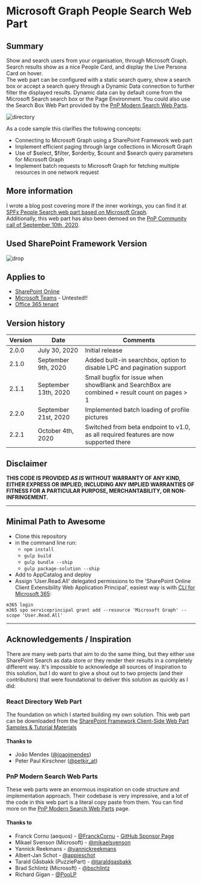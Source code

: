# Microsoft Graph People Search Web Part

## Summary

Show and search users from your organisation, through Microsoft Graph. Search results show as a nice People Card, and display the Live Persona Card on hover.  
The web part can be configured with a static search query, show a search box or accept a search query through a Dynamic Data connection to further filter the displayed results. Dynamic data can by default come from the Microsoft Search search box or the Page Environment. You could also use the Search Box Web Part provided by the [PnP Modern Search Web Parts](https://microsoft-search.github.io/pnp-modern-search/).

![directory](/assets/MicrosoftGraphPeopleSearch.gif) 

As a code sample this clarifies the following concepts:
- Connecting to Microsoft Graph using a SharePoint Framework web part
- Implement efficient paging through large collections in Microsoft Graph
- Use of $select, $filter, $orderby, $count and $search query parameters for Microsoft Graph
- Implement batch requests to Microsoft Graph for fetching multiple resources in one network request

## More information
I wrote a blog post covering more if the inner workings, you can find it at [SPFx People Search web part based on Microsoft Graph](https://blog.yannickreekmans.be/spfx-people-search-web-part-based-on-microsoft-graph/).  
Additionally, this web part has also been demoed on the [PnP Community call of September 10th, 2020](https://youtu.be/vxwzNCWIAWY?t=1342).

## Used SharePoint Framework Version 
![drop](https://img.shields.io/badge/version-1.11-green.svg)

## Applies to

* [SharePoint Online](https://docs.microsoft.com/sharepoint/dev/spfx/sharepoint-framework-overview)
* [Microsoft Teams](https://products.office.com/en-US/microsoft-teams/group-chat-software) - Untested!!
* [Office 365 tenant](https://docs.microsoft.com/sharepoint/dev/spfx/set-up-your-development-environment)

## Version history

Version|Date|Comments
-------|----|--------
2.0.0|July 30, 2020|Initial release
2.1.0|September 9th, 2020|Added built-in searchbox, option to disable LPC and pagination support
2.1.1|September 13th, 2020|Small bugfix for issue when showBlank and SearchBox are combined + result count on pages > 1
2.2.0|September 21st, 2020|Implemented batch loading of profile pictures
2.2.1|October 4th, 2020|Switched from beta endpoint to v1.0, as all required features are now supported there

## Disclaimer
**THIS CODE IS PROVIDED *AS IS* WITHOUT WARRANTY OF ANY KIND, EITHER EXPRESS OR IMPLIED, INCLUDING ANY IMPLIED WARRANTIES OF FITNESS FOR A PARTICULAR PURPOSE, MERCHANTABILITY, OR NON-INFRINGEMENT.**

---

## Minimal Path to Awesome

- Clone this repository
- in the command line run:
  - `npm install`
  - `gulp build`
  - `gulp bundle --ship`
  - `gulp package-solution --ship`
- Add to AppCatalog and deploy
- Assign 'User.Read.All' delegated permissions to the 'SharePoint Online Client Extensibility Web Application Principal', easiest way is with [CLI for Microsoft 365](https://pnp.github.io/cli-microsoft365/):
```
m365 login
m365 spo serviceprincipal grant add --resource 'Microsoft Graph' --scope 'User.Read.All'
```

---

## Acknowledgements / Inspiration

There are many web parts that aim to do the same thing, but they either use SharePoint Search as data store or they render their results in a completely different way. It's impossible to acknowledge all sources of inspiration to this solution, but I do want to give a shout out to two projects (and their contributors) that were foundational to deliver this solution as quickly as I did:

### React Directory Web Part
The foundation on which I started building my own solution. This web part can be downloaded from the [SharePoint Framework Client-Side Web Part Samples & Tutorial Materials](https://github.com/pnp/sp-dev-fx-webparts/tree/master/samples/react-directory)

#### Thanks to
- João Mendes ([@joaojmendes](https://twitter.com/joaojmendes))
- Peter Paul Kirschner ([@petkir_at](https://twitter.com/petkir_at))

### PnP Modern Search Web Parts
These web parts were an enormous inspiration on code structure and implementation approach. Their codebase is very impressive, and a lot of the code in this web part is a literal copy paste from them. You can find more on the  [PnP Modern Search Web Parts](https://microsoft-search.github.io/pnp-modern-search/) page.

#### Thanks to
- Franck Cornu (aequos) - [@FranckCornu](http://www.twitter.com/FranckCornu) - [GitHub Sponsor Page](https://github.com/sponsors/FranckyC)  
- Mikael Svenson (Microsoft) - [@mikaelsvenson](http://www.twitter.com/mikaelsvenson)  
- Yannick Reekmans - [@yannickreekmans](https://twitter.com/yannickreekmans)  
- Albert-Jan Schot - [@appieschot](https://twitter.com/appieschot)  
- Tarald Gåsbakk (PuzzlePart) - [@taraldgasbakk](https://twitter.com/Taraldgasbakk)  
- Brad Schlintz (Microsoft) - [@bschlintz](https://twitter.com/bschlintz)  
- Richard Gigan - [@PooLP](https://twitter.com/PooLP)  